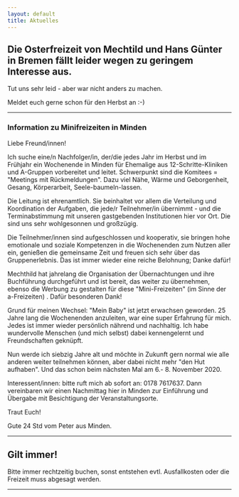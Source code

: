 ```yaml
---
layout: default
title: Aktuelles
---
```


## Die Osterfreizeit von Mechtild und Hans Günter in Bremen fällt leider wegen zu geringem Interesse aus.

Tut uns sehr leid - aber war nicht anders zu machen.

Meldet euch gerne schon für den Herbst an :-)

-------------------------------------------------------------------------------------------------------------------------

### Information zu Minifreizeiten in Minden

Liebe Freund/innen!

Ich suche eine/n Nachfolger/in, der/die jedes Jahr im Herbst und im Frühjahr ein Wochenende in Minden für Ehemalige aus 12-Schritte-Kliniken und A-Gruppen vorbereitet und leitet. Schwerpunkt sind die Komitees = "Meetings mit Rückmeldungen". Dazu viel Nähe, Wärme und Geborgenheit, Gesang, Körperarbeit, Seele-baumeln-lassen.  

Die Leitung ist ehrenamtlich. Sie beinhaltet vor allem die Verteilung und Koordination der Aufgaben, die jede/r Teilnehmer/in übernimmt - und die Terminabstimmung mit unseren gastgebenden Institutionen hier vor Ort. Die sind uns sehr wohlgesonnen und großzügig. 

Die Teilnehmer/innen sind aufgeschlossen und kooperativ, sie bringen hohe emotionale und soziale Kompetenzen in die Wochenenden zum Nutzen aller ein, genießen die gemeinsame Zeit und freuen sich sehr über das Gruppenerlebnis. Das ist immer wieder eine reiche Belohnung; Danke dafür!

Mechthild hat jahrelang  die Organisation der Übernachtungen und ihre Buchführung durchgeführt und ist bereit, das weiter zu übernehmen, ebenso die Werbung zu gestalten für diese "Mini-Freizeiten" (im Sinne der a-Freizeiten) . Dafür besonderen Dank!

Grund für meinen Wechsel: "Mein Baby" ist jetzt erwachsen geworden. 25 Jahre lang die Wochenenden anzuleiten,  war eine super Erfahrung für mich. Jedes ist immer wieder persönlich nährend  und nachhaltig. Ich habe wundervolle Menschen (und mich selbst) dabei kennengelernt und Freundschaften geknüpft. 

Nun  werde  ich siebzig Jahre alt und möchte in Zukunft gern normal wie alle anderen weiter teilnehmen können, aber dabei nicht mehr "den Hut aufhaben". Und das schon beim  nächsten Mal am 6.- 8. November 2020.

Interessent/innen: bitte ruft mich ab sofort an: 0178 7617637. Dann vereinbaren wir einen Nachmittag hier in Minden zur Einführung und Übergabe mit Besichtigung der Veranstaltungsorte. 

Traut Euch!

Gute 24 Std vom Peter aus Minden. 

-----------------------------------------------------------------------------------------------------------------------------

## Gilt immer!

Bitte immer rechtzeitig buchen, sonst entstehen evtl.
Ausfallkosten oder die Freizeit muss abgesagt werden.

--------------------------------------------------------
